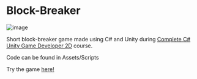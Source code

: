 # Block-Breaker
![image](https://i.imgur.com/6mSCLCF.png)

Short block-breaker game made using C# and Unity during [Complete C# Unity Game Developer 2D](https://www.udemy.com/course/unitycourse/) course.

Code can be found in Assets/Scripts

Try the game [here!](https://simmer.io/@rrbyn/~d3e4b3bc-aa11-dfa8-5648-9cb166d260cc)
